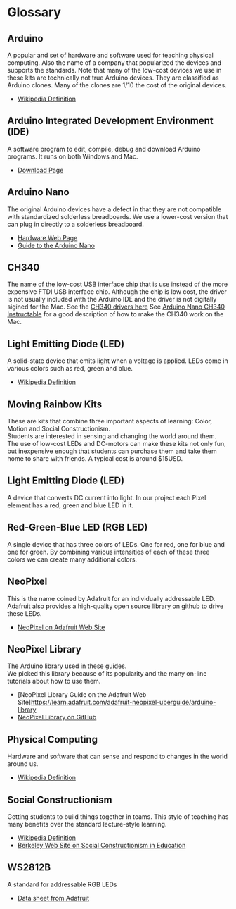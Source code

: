 # Glossary

## Arduino
A  popular and set of hardware and software used for teaching physical computing.  Also the name of a company that popularized the devices and supports the standards.  Note that many of the low-cost devices we use in these kits are technically not true Arduino devices.  They are classified as Arduino clones.  Many of the clones are 1/10 the cost of the original devices.
* [Wikipedia Definition](http://en.wikipedia.org/wiki/Arduino)

## Arduino Integrated Development Environment (IDE)
A software program to edit, compile, debug and download Arduino programs.  It runs on both Windows and Mac.
* [Download Page](http://arduino.cc/en/Main/Software)

## Arduino Nano
The original Arduino devices have a defect in that they are not compatible with standardized solderless breadboards.  We use a lower-cost version that can plug in directly to a solderless breadboard.
* [Hardware Web Page](http://arduino.cc/en/Main/ArduinoBoardNano)
* [Guide to the Arduino Nano](http://arduino.cc/en/Guide/ArduinoNano)

## CH340
The name of the low-cost USB interface chip that is use instead of the more expensive FTDI USB interface chip.
Although the chip is low cost, the driver is not usually included with the Arduino IDE and 
the driver is not digitally
sigined for the Mac.
See the [CH340 drivers here](http://www.wch.cn/download/CH341SER_ZIP.html)
See [Arduino Nano CH340 Instructable](http://www.instructables.com/id/Arduino-Nano-CH340/) for a good description of how to make the CH340 work on the Mac.

## Light Emitting Diode (LED)
A solid-state device that emits light when a voltage is applied.  LEDs come in various colors such as red, green and blue.
* [Wikipedia Definition](http://en.wikipedia.org/wiki/Light-emitting_diode)

## Moving Rainbow Kits
These are kits that combine three important aspects of learning: Color, Motion and Social Constructionism.  
Students are interested in sensing and changing the world around them.  
The use of low-cost LEDs and DC-motors can make these kits not only fun, 
but inexpensive enough that students can purchase them and take them home to share with friends.  A typical
cost is around $15USD.

## Light Emitting Diode (LED)
A device that converts DC current into light.  In our project each Pixel element has a red, green and blue LED in it.

## Red-Green-Blue LED (RGB LED)
A single device that has three colors of LEDs.  One for red, one for blue and one for green.  By combining various intensities of each of these three colors we can create many additional colors.

## NeoPixel
This is the name coined by Adafruit for an individually addressable LED.  
Adafruit also provides a high-quality open source library on github to drive these LEDs.
* [NeoPixel on Adafruit Web Site](http://www.adafruit.com/category/168)

## NeoPixel Library
The Arduino library used in these guides.  
We picked this library because of its popularity and the many on-line
tutorials about how to use them.
* [NeoPixel Library Guide on the Adafruit Web Site]https://learn.adafruit.com/adafruit-neopixel-uberguide/arduino-library
* [NeoPixel Library on GitHub](https://github.com/adafruit/Adafruit_NeoPixel)

## Physical Computing
Hardware and software that can sense and respond to changes in the world around us.
* [Wikipedia Definition](http://en.wikipedia.org/wiki/Physical_computing)

## Social Constructionism
Getting students to build things together in teams.  This style of teaching has many benefits over the standard lecture-style learning.
* [Wikipedia Definition](http://en.wikipedia.org/wiki/Social_constructionism)
* [Berkeley Web Site on Social Constructionism in Education](http://gsi.berkeley.edu/gsi-guide-contents/learning-theory-research/social-constructivism/)

## WS2812B
A standard for addressable RGB LEDs
* [Data sheet from Adafruit](http://www.adafruit.com/datasheets/WS2812B.pdf)